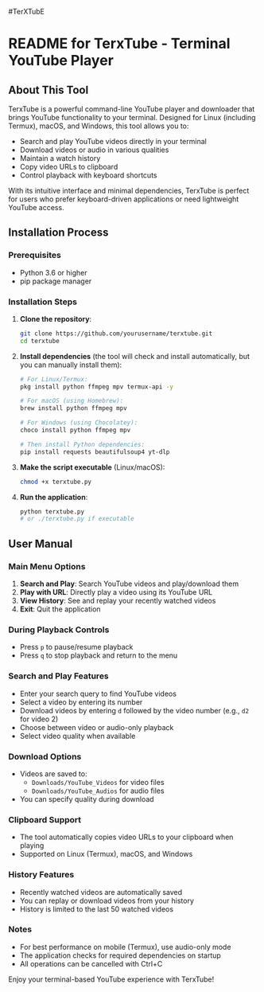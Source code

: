 #TerXTubE

# README for TerxTube - Terminal YouTube Player

## About This Tool

TerxTube is a powerful command-line YouTube player and downloader that brings YouTube functionality to your terminal. Designed for Linux (including Termux), macOS, and Windows, this tool allows you to:

- Search and play YouTube videos directly in your terminal
- Download videos or audio in various qualities
- Maintain a watch history
- Copy video URLs to clipboard
- Control playback with keyboard shortcuts

With its intuitive interface and minimal dependencies, TerxTube is perfect for users who prefer keyboard-driven applications or need lightweight YouTube access.

## Installation Process

### Prerequisites
- Python 3.6 or higher
- pip package manager

### Installation Steps

1. **Clone the repository**:
   ```bash
   git clone https://github.com/yourusername/terxtube.git
   cd terxtube
   ```

2. **Install dependencies** (the tool will check and install automatically, but you can manually install them):
   ```bash
   # For Linux/Termux:
   pkg install python ffmpeg mpv termux-api -y

   # For macOS (using Homebrew):
   brew install python ffmpeg mpv

   # For Windows (using Chocolatey):
   choco install python ffmpeg mpv

   # Then install Python dependencies:
   pip install requests beautifulsoup4 yt-dlp
   ```

3. **Make the script executable** (Linux/macOS):
   ```bash
   chmod +x terxtube.py
   ```

4. **Run the application**:
   ```bash
   python terxtube.py
   # or ./terxtube.py if executable
   ```

## User Manual

### Main Menu Options
1. **Search and Play**: Search YouTube videos and play/download them
2. **Play with URL**: Directly play a video using its YouTube URL
3. **View History**: See and replay your recently watched videos
4. **Exit**: Quit the application

### During Playback Controls
- Press `p` to pause/resume playback
- Press `q` to stop playback and return to the menu

### Search and Play Features
- Enter your search query to find YouTube videos
- Select a video by entering its number
- Download videos by entering `d` followed by the video number (e.g., `d2` for video 2)
- Choose between video or audio-only playback
- Select video quality when available

### Download Options
- Videos are saved to:
  - `Downloads/YouTube_Videos` for video files
  - `Downloads/YouTube_Audios` for audio files
- You can specify quality during download

### Clipboard Support
- The tool automatically copies video URLs to your clipboard when playing
- Supported on Linux (Termux), macOS, and Windows

### History Features
- Recently watched videos are automatically saved
- You can replay or download videos from your history
- History is limited to the last 50 watched videos

### Notes
- For best performance on mobile (Termux), use audio-only mode
- The application checks for required dependencies on startup
- All operations can be cancelled with Ctrl+C

Enjoy your terminal-based YouTube experience with TerxTube!
